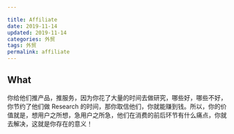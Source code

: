 ```yaml
---

title: Affiliate   
date: 2019-11-14  
updated: 2019-11-14  
categories: 外贸
tags: 外贸
permalink: affiliate  
---
```




<!-- more -->



## What

你给他们推产品，推服务，因为你花了大量的时间去做研究，哪些好，哪些不好，你节约了他们做 Research 的时间，那你取信他们，你就能赚到钱。所以，你的价值就是，想用户之所想，急用户之所急，他们在消费的前后环节有什么痛点，你就去解决，这就是你存在的意义！

